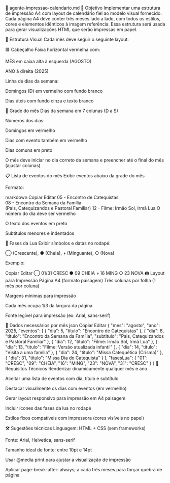 📄 agente-impressao-calendario.md
🧠 Objetivo
Implementar uma estrutura de impressão A4 com layout de calendário fiel ao modelo visual fornecido. Cada página A4 deve conter três meses lado a lado, com todos os estilos, cores e elementos idênticos à imagem referência. Essa estrutura será usada para gerar visualizações HTML que serão impressas em papel.

🧩 Estrutura Visual
Cada mês deve seguir o seguinte layout:

🟥 Cabeçalho
Faixa horizontal vermelha com:

MÊS em caixa alta à esquerda (AGOSTO)

ANO à direita (2025)

Linha de dias da semana:

Domingos (D) em vermelho com fundo branco

Dias úteis com fundo cinza e texto branco

📆 Grade do mês
Dias da semana em 7 colunas (D a S)

Números dos dias:

Domingos em vermelho

Dias com evento também em vermelho

Dias comuns em preto

O mês deve iniciar no dia correto da semana e preencher até o final do mês (ajustar colunas)

📋 Lista de eventos do mês
Exibir eventos abaixo da grade do mês

Formato:

markdown
Copiar
Editar
05 - Encontro de Catequistas  
08 - Encontro da Semana da Família  
     (Pais, Catequizandos e Pastoral Familiar)
12 - Filme: Irmão Sol, Irmã Lua
O número do dia deve ser vermelho

O texto dos eventos em preto

Subtítulos menores e indentados

🌙 Fases da Lua
Exibir símbolos e datas no rodapé:

◯ (Crescente), ● (Cheia), ◑ (Minguante), ○ (Nova)

Exemplo:

Copiar
Editar
◯ 01/31 CRESC   ● 09 CHEIA   ◑ 16 MING   ○ 23 NOVA
🖨️ Layout para Impressão
Página A4 (formato paisagem)
Três colunas por folha (1 mês por coluna)

Margens mínimas para impressão

Cada mês ocupa 1/3 da largura da página

Fonte legível para impressão (ex: Arial, sans-serif)

🔧 Dados necessários por mês
json
Copiar
Editar
{
  "mes": "agosto",
  "ano": 2025,
  "eventos": [
    { "dia": 5, "titulo": "Encontro de Catequistas" },
    { "dia": 8, "titulo": "Encontro da Semana da Família", "subtitulo": "Pais, Catequizandos e Pastoral Familiar" },
    { "dia": 12, "titulo": "Filme: Irmão Sol, Irmã Lua" },
    { "dia": 13, "titulo": "Filme: Versão atualizada infantil" },
    { "dia": 14, "titulo": "Visita a uma família" },
    { "dia": 24, "titulo": "Missa Catequética (Crisma)" },
    { "dia": 31, "titulo": "Missa Dia do Catequista" }
  ],
  "fasesLua": {
    "01": "CRESC",
    "09": "CHEIA",
    "16": "MING",
    "23": "NOVA",
    "31": "CRESC"
  }
}
📌 Requisitos Técnicos
 Renderizar dinamicamente qualquer mês e ano

 Aceitar uma lista de eventos com dia, título e subtítulo

 Destacar visualmente os dias com eventos (em vermelho)

 Gerar layout responsivo para impressão em A4 paisagem

 Incluir ícones das fases da lua no rodapé

 Estilos fixos compatíveis com impressora (cores visíveis no papel)

🛠 Sugestões técnicas
Linguagem: HTML + CSS (sem frameworks)

Fonte: Arial, Helvetica, sans-serif

Tamanho ideal de fonte: entre 10pt e 14pt

Usar @media print para ajustar a visualização de impressão

Aplicar page-break-after: always; a cada três meses para forçar quebra de página
